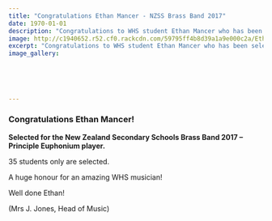 ```yaml
---
title: "Congratulations Ethan Mancer - NZSS Brass Band 2017"
date: 1970-01-01
description: "Congratulations to WHS student Ethan Mancer who has been selected for the NZ Secondary Schools Brass band 2017 – Principle Euphonium player."
image: http://c1940652.r52.cf0.rackcdn.com/59795ff4b8d39a1a9e000c2a/Ethan-Mancer.jpg
excerpt: "Congratulations to WHS student Ethan Mancer who has been selected for the NZ Secondary Schools Brass band 2017 – Principle Euphonium player."
image_gallery:
    
    
    
    
    
---
```


<h3><strong>Congratulations Ethan Mancer!&nbsp;</strong></h3>
<p><strong>Selected for the New Zealand Secondary Schools Brass Band 2017 &ndash; Principle Euphonium player.</strong></p>
<p>35 students only are selected.&nbsp;</p>
<p><span>A huge honour for an amazing WHS musician!</span></p>
<p>Well done Ethan!</p>
<p>(Mrs J. Jones, Head of Music)</p>

